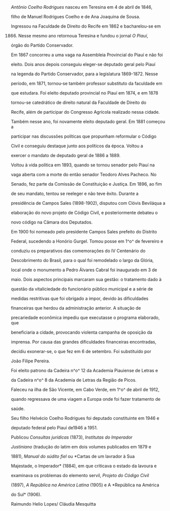 

*Antônio Coelho Rodrigues* nasceu em Teresina em 4 de abril de 1846,

filho de Manuel Rodrigues Coelho e de Ana Joaquina de Sousa.



Ingressou na Faculdade de Direito do Recife em 1862 e bacharelou-se em

1866. Nesse mesmo ano retornoua Teresina e fundou o jornal *O Piauí*,

órgão do Partido Conservador.



Em 1867 concorreu a uma vaga na Assembleia Provincial do Piauí e não foi

eleito. Dois anos depois conseguiu eleger-se deputado geral pelo Piauí

na legenda do Partido Conservador, para a legislatura 1869-1872. Nesse

período, em 1871, tornou-se também professor substituto da faculdade em

que estudara. Foi eleito deputado provincial no Piauí em 1874, e em 1878

tornou-se catedrático de direito natural da Faculdade de Direito do

Recife, além de participar do Congresso Agrícola realizado nessa cidade.

Também nesse ano, foi novamente eleito deputado geral. Em 1881 começou a

participar nas discussões políticas que propunham reformular o Código

Civil e conseguiu destaque junto aos políticos da época. Voltou a

exercer o mandato de deputado geral de 1886 a 1889.



Voltou à vida política em 1893, quando se tornou senador pelo Piauí na

vaga aberta com a morte do então senador Teodoro Alves Pacheco. No

Senado, fez parte da Comissão de Constituição e Justiça. Em 1896, ao fim

de seu mandato, tentou se reeleger e não teve êxito. Durante a

presidência de Campos Sales (1898-1902), disputou com Clóvis Beviláqua a

elaboração do novo projeto de Código Civil, e posteriormente debateu o

novo código na Câmara dos Deputados.



Em 1900 foi nomeado pelo presidente Campos Sales prefeito do Distrito

Federal, sucedendo a Honório Gurgel. Tomou posse em 1^o^ de fevereiro e

conduziu os preparativos das comemorações do IV Centenário do

Descobrimento do Brasil, para o qual foi remodelado o largo da Glória,

local onde o monumento a Pedro Álvares Cabral foi inaugurado em 3 de

maio. Dois aspectos principais marcaram sua gestão: o tratamento dado à

questão da vitaliciedade do funcionário público municipal e a série de

medidas restritivas que foi obrigado a impor, devido às dificuldades

financeiras que herdou da administração anterior. A situação de

precariedade econômica impediu que executasse o programa elaborado, que

beneficiaria a cidade, provocando violenta campanha de oposição da

imprensa. Por causa das grandes dificuldades financeiras encontradas,

decidiu exonerar-se, o que fez em 6 de setembro. Foi substituído por

João Filipe Pereira.



Foi eleito patrono da Cadeira n^o^ 12 da Academia Piauiense de Letras e

da Cadeira n^o^ 8 da Academia de Letras da Região de Picos.



Faleceu na ilha de São Vicente, em Cabo Verde, em 1^o^ de abril de 1912,

quando regressava de uma viagem a Europa onde foi fazer tratamento de

saúde.



Seu filho Helvécio Coelho Rodrigues foi deputado constituinte em 1946 e

deputado federal pelo Piauí de1946 a 1951.



Publicou *Consultas jurídicas* (1873), *Institutas do Imperador*

*Justiniano* (tradução do latim em dois volumes publicados em 1879 e

1881), *Manual do súdito fiel* ou *Cartas de um lavrador à Sua

Majestade, o Imperador* (1884), em que criticava o estado da lavoura e

examinava os problemas do elemento servil, *Projeto do Código Civil*

(1897), *A República na América Latina* (1905) e A *República na América

do Sul* (1906).



Raimundo Helio Lopes/ Cláudia Mesquitta




